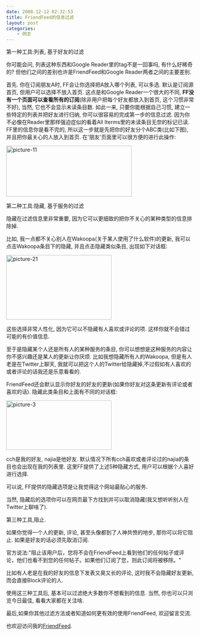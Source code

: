 ```yaml
---
date: 2008-12-12 02:32:53
title: FriendFeed的信息过滤
layout: post
categories:
    - 网志
---
```

<!--more-->

第一种工具:列表, 基于好友的过滤

你可能会问, 列表这种东西和Google Reader里的tag不是一回事吗, 有什么好稀奇的? 但他们之间的差别也许是FriendFeed和Google Reader两者之间的主要差别.

首先. 你在订阅朋友A时, FF会让你选择把A放入哪个列表, 可以多选. 默认是订阅源首页, 但用户可以选择不放入首页. 这点是和Google Reader一个很大的不同, <strong>FF没有一个页面可以查看所有的订阅</strong>(除非用户把每个好友都放入到首页, 这个习惯非常不好), 当然, 它也不会显示未读条目数. 如此一来, 只要你能根据自己习惯, 建立一些特定的列表并把好友进行归纳, 你可以很容易的完成第一步的信息过滤. 因为你不必像在Reader里那样强迫症似的看着All Iterms里的未读条目无奈的标记已读. FF里的信息你是看不完的, 所以这一步就是先把你的好友分个ABC类(比如下图), 并且把你最关心的人放入到首页. 在'朋友'页面里可以很方便的进行此操作:

<img class="aligncenter size-full wp-image-1547" title="picture-11" src="http://pic.ztpala.com/wp-content/uploads/2008/12/picture-11.png" alt="picture-11" width="336" height="136" />

第二种工具:隐藏, 基于服务的过滤

隐藏在过滤信息里非常重要, 因为它可以更细致的把你不关心的某种类型的信息排除掉.

比如, 我一点都不关心别人在Wakoopa(关于某人使用了什么软件)的更新, 我可以点击Wakoopa条目下的隐藏, 并且点击隐藏类似条目, 出现如下对话框:

<img class="aligncenter size-full wp-image-1549" title="picture-21" src="http://pic.ztpala.com/wp-content/uploads/2008/12/picture-21.png" alt="picture-21" width="282" height="173" />

这些选择非常人性化, 因为它可以不隐藏有人喜欢或评论的项. 这样你就不会错过可能的有价值信息.

至于是隐藏某个人还是所有人的某种服务的条目, 你可以想想是这种服务的内容让你不感兴趣还是某人的更新让你厌烦. 比如我想隐藏所有人的Wakoopa, 但是有人老是在Twitter上聊天, 我就可以把这个人的Twitter给隐藏掉,不过假如有人喜欢的或者评论的话我还是乐意看看的.

FriendFeed还会默认显示你好友的好友的更新(如果你好友对这条更新有评论或者喜欢的话). 隐藏此类条目和上面有不同的对话框:

<img class="aligncenter size-full wp-image-1550" title="picture-3" src="http://pic.ztpala.com/wp-content/uploads/2008/12/picture-3.png" alt="picture-3" width="282" height="132" />

cch是我的好友, najia是他好友. 默认情况下所有cch喜欢或者评论过的najia的条目也会出现在我的列表里. 这里FF提供了上述5种隐藏方式, 用户可以根据个人喜好进行选择.

可以说, FF提供的隐藏选项是让我觉得这个网站最贴心的服务.

当然, 隐藏后的选项你可以在网页最下方找到并可以取消隐藏(我又想听听别人在Twitter上聊啥了).

第三种工具,阻止.

如果你觉得一个人的更新, 评论, 甚至头像都到了人神共愤的地步, 那你可以将它阻止. 如果是好友的话必须先取消订阅.

官方说法:"阻止该用户后，您将不会在FriendFeed上看到他们的任何帖子或评论，他们也看不到您的任何帖子。如果他们订阅了您，则此订阅将被移除。"

比如有人老是在我的好友的信息下发表又臭又长的评论, 这时我不会隐藏好友更新,而会直接Block评论的人.

使用这三种工具后, 基本可以过滤绝大多数你不想看到的信息. 当然, 你也可以只浏览今日最佳, 看看大家都在关注啥.

最后,如果你其他过滤方法或者知道如何更有效的使用FriendFeed, 欢迎留言交流.

也欢迎访问我的<a href="http://friendfeed.com/pala" target="_blank">FriendFeed</a>.
